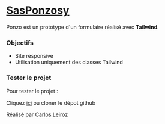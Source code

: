 # [SasPonzosy](https://karlito14.github.io/ponzo/)

Ponzo est un prototype d'un formulaire réalisé avec **Tailwind**.

### Objectifs

- Site responsive
- Utilisation uniquement des classes Tailwind

### Tester le projet

Pour tester le projet :

Cliquez [ici](https://karlito14.github.io/ponzo/) ou cloner le dépot github

Réalisé par [Carlos Leiroz](https://www.linkedin.com/in/carlos-leiroz/)
